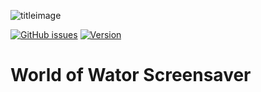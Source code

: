 ![titleimage](http://beltoforion.de/en/muparserx/images/muparserx.jpg)

[![GitHub issues](https://img.shields.io/github/issues/beltoforion/Wator-Screensaver.svg?maxAge=360)](https://github.com/beltoforion/Wator-Screensaver/issues)
[![Version](https://img.shields.io/github/release/beltoforion/Wator-Screensaver.svg?maxAge=360)](https://github.com/beltoforion/Wator-Screensaver/blob/master/CHANGELOG.txt)
# World of Wator Screensaver

